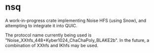 # nsq

A work-in-progress crate implementing Noise HFS (using Snow), and attempting to integrate it into QUIC.

The protocol name currently being used is "Noise_XXhfs_448+Kyber1024_ChaChaPoly_BLAKE2b". In the future, a combination of XXhfs and IKhfs may be used.
